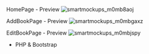 HomePage - Preview
![smartmockups_m0mb8aoj](https://github.com/user-attachments/assets/fc5d8e91-755c-47dc-968e-63eb0b528ba8)

AddBookPage - Preview
![smartmockups_m0mbgaxz](https://github.com/user-attachments/assets/ff7f6007-4b28-4182-9346-aa46855577d0)

EditBookPage - Preview
![smartmockups_m0mbjspy](https://github.com/user-attachments/assets/3cf5eca2-e815-4ade-b79d-001fb9eaa397)


- PHP & Bootstrap
